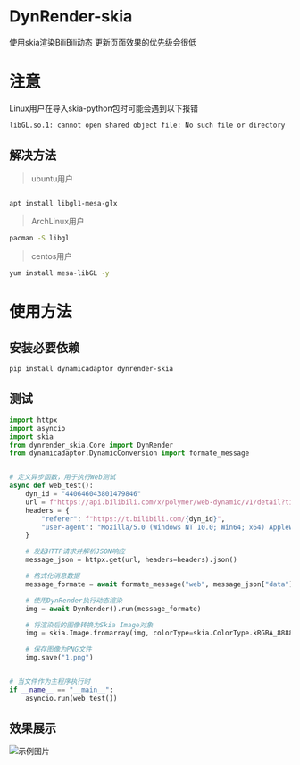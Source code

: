 # DynRender-skia
使用skia渲染BiliBili动态
更新页面效果的优先级会很低
# 注意

Linux用户在导入skia-python包时可能会遇到以下报错
```bash
libGL.so.1: cannot open shared object file: No such file or directory
```
## 解决方法

> ubuntu用户

```bash

apt install libgl1-mesa-glx

```
> ArchLinux用户

```bash
pacman -S libgl
```
> centos用户
```bash
yum install mesa-libGL -y

```

# 使用方法

## 安装必要依赖
```bash
pip install dynamicadaptor dynrender-skia
```

## 测试

```python
import httpx
import asyncio
import skia
from dynrender_skia.Core import DynRender
from dynamicadaptor.DynamicConversion import formate_message


# 定义异步函数，用于执行Web测试
async def web_test():
    dyn_id = "440646043801479846"
    url = f"https://api.bilibili.com/x/polymer/web-dynamic/v1/detail?timezone_offset=-480&id={dyn_id}&features=itemOpusStyle"
    headers = {
        "referer": f"https://t.bilibili.com/{dyn_id}",
        "user-agent": "Mozilla/5.0 (Windows NT 10.0; Win64; x64) AppleWebKit/537.36 (KHTML, like Gecko) Chrome/113.0.0.0 Safari/537.36"
    }

    # 发起HTTP请求并解析JSON响应
    message_json = httpx.get(url, headers=headers).json()

    # 格式化消息数据
    message_formate = await formate_message("web", message_json["data"]["item"])

    # 使用DynRender执行动态渲染
    img = await DynRender().run(message_formate)

    # 将渲染后的图像转换为Skia Image对象
    img = skia.Image.fromarray(img, colorType=skia.ColorType.kRGBA_8888_ColorType)

    # 保存图像为PNG文件
    img.save("1.png")


# 当文件作为主程序执行时
if __name__ == "__main__":
    asyncio.run(web_test())


```

## 效果展示
![示例图片](https://i0.hdslb.com/bfs/new_dyn/a1fae2ca072ef96bc66dc12ea6de569c37815472.png)
